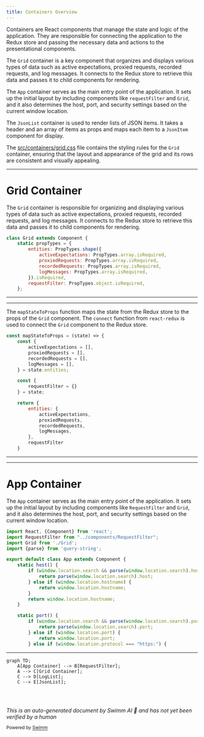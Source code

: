 ```yaml
---
title: Containers Overview
---
```

Containers are React components that manage the state and logic of the application. They are responsible for connecting the application to the Redux store and passing the necessary data and actions to the presentational components.

The <SwmToken path="src/containers/Grid.js" pos="8:2:2" line-data="class Grid extends Component {">`Grid`</SwmToken> container is a key component that organizes and displays various types of data such as active expectations, proxied requests, recorded requests, and log messages. It connects to the Redux store to retrieve this data and passes it to child components for rendering.

The <SwmToken path="src/containers/App.js" pos="6:6:6" line-data="export default class App extends Component {">`App`</SwmToken> container serves as the main entry point of the application. It sets up the initial layout by including components like <SwmToken path="src/containers/Grid.js" pos="16:1:1" line-data="        requestFilter: PropTypes.object.isRequired,">`requestFilter`</SwmToken> and <SwmToken path="src/containers/Grid.js" pos="8:2:2" line-data="class Grid extends Component {">`Grid`</SwmToken>, and it also determines the host, port, and security settings based on the current window location.

The <SwmToken path="src/containers/Grid.js" pos="5:2:2" line-data="import JsonList from &quot;../containers/JsonList&quot;;">`JsonList`</SwmToken> container is used to render lists of JSON items. It takes a header and an array of items as props and maps each item to a `JsonItem` component for display.

The <SwmPath>[src/containers/grid.css](src/containers/grid.css)</SwmPath> file contains the styling rules for the <SwmToken path="src/containers/Grid.js" pos="8:2:2" line-data="class Grid extends Component {">`Grid`</SwmToken> container, ensuring that the layout and appearance of the grid and its rows are consistent and visually appealing.

<SwmSnippet path="/src/containers/Grid.js" line="8">

---

# Grid Container

The <SwmToken path="src/containers/Grid.js" pos="8:2:2" line-data="class Grid extends Component {">`Grid`</SwmToken> container is responsible for organizing and displaying various types of data such as active expectations, proxied requests, recorded requests, and log messages. It connects to the Redux store to retrieve this data and passes it to child components for rendering.

```javascript
class Grid extends Component {
    static propTypes = {
        entities: PropTypes.shape({
            activeExpectations: PropTypes.array.isRequired,
            proxiedRequests: PropTypes.array.isRequired,
            recordedRequests: PropTypes.array.isRequired,
            logMessages: PropTypes.array.isRequired,
        }).isRequired,
        requestFilter: PropTypes.object.isRequired,
    };
```

---

</SwmSnippet>

<SwmSnippet path="/src/containers/Grid.js" line="87">

---

The <SwmToken path="src/containers/Grid.js" pos="87:2:2" line-data="const mapStateToProps = (state) =&gt; {">`mapStateToProps`</SwmToken> function maps the state from the Redux store to the props of the <SwmToken path="src/containers/Grid.js" pos="8:2:2" line-data="class Grid extends Component {">`Grid`</SwmToken> component. The <SwmToken path="src/containers/Grid.js" pos="3:3:3" line-data="import {connect} from &#39;react-redux&#39;;">`connect`</SwmToken> function from <SwmToken path="src/containers/Grid.js" pos="3:9:11" line-data="import {connect} from &#39;react-redux&#39;;">`react-redux`</SwmToken> is used to connect the <SwmToken path="src/containers/Grid.js" pos="8:2:2" line-data="class Grid extends Component {">`Grid`</SwmToken> component to the Redux store.

```javascript
const mapStateToProps = (state) => {
    const {
        activeExpectations = [],
        proxiedRequests = [],
        recordedRequests = [],
        logMessages = [],
    } = state.entities;

    const {
        requestFilter = {}
    } = state;

    return {
        entities: {
            activeExpectations,
            proxiedRequests,
            recordedRequests,
            logMessages,
        },
        requestFilter
    }
```

---

</SwmSnippet>

<SwmSnippet path="/src/containers/App.js" line="1">

---

# App Container

The <SwmToken path="src/containers/App.js" pos="6:6:6" line-data="export default class App extends Component {">`App`</SwmToken> container serves as the main entry point of the application. It sets up the initial layout by including components like <SwmToken path="src/containers/App.js" pos="2:2:2" line-data="import RequestFilter from &quot;../components/RequestFilter&quot;;">`RequestFilter`</SwmToken> and <SwmToken path="src/containers/App.js" pos="3:2:2" line-data="import Grid from &#39;./Grid&#39;;">`Grid`</SwmToken>, and it also determines the host, port, and security settings based on the current window location.

```javascript
import React, {Component} from 'react';
import RequestFilter from "../components/RequestFilter";
import Grid from './Grid';
import {parse} from 'query-string';

export default class App extends Component {
    static host() {
        if (window.location.search && parse(window.location.search).host) {
            return parse(window.location.search).host;
        } else if (window.location.hostname) {
            return window.location.hostname;
        }
        return window.location.hostname;
    }

    static port() {
        if (window.location.search && parse(window.location.search).port) {
            return parse(window.location.search).port;
        } else if (window.location.port) {
            return window.location.port;
        } else if (window.location.protocol === "https:") {
```

---

</SwmSnippet>

```mermaid
graph TD;
    A[App Container] --> B[RequestFilter];
    A --> C[Grid Container];
    C --> D[LogList];
    C --> E[JsonList];
  
```

&nbsp;

*This is an auto-generated document by Swimm AI 🌊 and has not yet been verified by a human*

<SwmMeta version="3.0.0" repo-id="Z2l0aHViJTNBJTNBbW9ja3NlcnZlci11aSUzQSUzQVN3aW1tLURlbW8=" repo-name="mockserver-ui"><sup>Powered by [Swimm](https://app.swimm.io/)</sup></SwmMeta>
